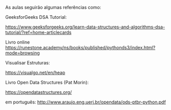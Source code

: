 As aulas seguirão algumas referências como:

GeeksforGeeks DSA Tutorial:

https://www.geeksforgeeks.org/learn-data-structures-and-algorithms-dsa-tutorial/?ref=home-articlecards

Livro online
https://runestone.academy/ns/books/published/pythonds3/index.html?mode=browsing


Visualisar Estruturas:

https://visualgo.net/en/heap

Livro Open Data Structures (Pat Morin):

https://opendatastructures.org/

em português:
http://www.araujo.eng.uerj.br/opendata/ods-ptbr-python.pdf



